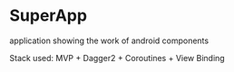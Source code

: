 # SuperApp
application showing the work of android components

Stack used: MVP + Dagger2 + Coroutines + View Binding
